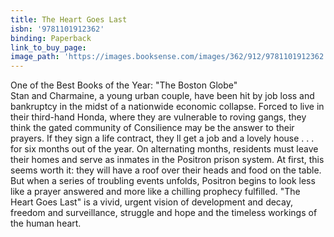 ```yaml
---
title: The Heart Goes Last
isbn: '9781101912362'
binding: Paperback
link_to_buy_page:
image_path: 'https://images.booksense.com/images/362/912/9781101912362.jpg'
---
```



One of the Best Books of the Year: "The Boston Globe"&nbsp;
<br>Stan and Charmaine, a young urban couple, have been hit by job loss and bankruptcy in the midst of a nationwide economic collapse. Forced to live in their third-hand Honda, where they are vulnerable to roving gangs, they think the gated community of Consilience may be the answer to their prayers. If they sign a life contract, they ll get a job and a lovely house . . . for six months out of the year. On alternating months, residents must leave their homes and serve as inmates in the Positron prison system. At first, this seems worth it: they will have a roof over their heads and food on the table. But when a series of troubling events unfolds, Positron begins to look less like a prayer answered and more like a chilling prophecy fulfilled. "The Heart Goes Last" is a vivid, urgent vision of development and decay, freedom and surveillance, struggle and hope and the timeless workings of the human heart.